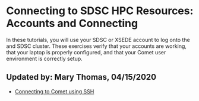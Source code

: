 # Connecting to SDSC HPC Resources: Accounts and Connecting
In these tutorials, you will use your SDSC or XSEDE account to log onto the and SDSC cluster. These exercises verify that your accounts are working, that your laptop is properly configured, and that your Comet user environment is correctly setup.

## Updated by: Mary Thomas,  04/15/2020

* [Connecting to Comet using SSH](./https://github.com/sdsc-hpc-training/basic_skills/blob/master/connecting_to_hpc_systems/connect_to_comet_ssh.md)


